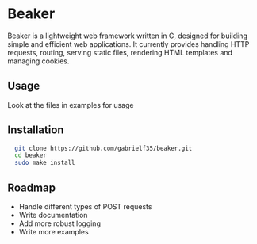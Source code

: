 # Beaker
Beaker is a lightweight web framework written in C, designed for building simple and efficient web applications. It currently provides handling HTTP requests, routing, serving static files, rendering HTML templates and managing cookies.

## Usage
Look at the files in examples for usage

## Installation
```bash
  git clone https://github.com/gabrielf35/beaker.git
  cd beaker
  sudo make install
```
    
## Roadmap

- Handle different types of POST requests
- Write documentation
- Add more robust logging
- Write more examples